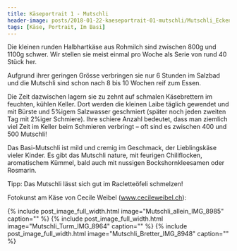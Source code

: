 ```yaml
---
title: Käseportrait 1 - Mutschli
header-image: posts/2018-01-22-kaeseportrait-01-mutschli/Mutschli_Ecken_IMG_9209.jpg
tags: [Käse, Portrait, Im Basi]
---
```



Die kleinen runden Halbhartkäse aus Rohmilch sind zwischen 800g und 1100g schwer.
Wir stellen sie meist einmal pro Woche als Serie von rund 40 Stück her.

Aufgrund ihrer geringen Grösse verbringen sie nur 6 Stunden im Salzbad und die Mutschli sind schon nach 8 bis 10 Wochen reif zum Essen.

Die Zeit dazwischen lagern sie zu zehnt auf schmalen Käsebrettern im feuchten, kühlen Keller.
Dort werden die kleinen Laibe täglich gewendet und mit Bürste und 5%igem Salzwasser geschmiert
(später noch jeden zweiten Tag mit 2%iger Schmiere). Ihre schiere Anzahl bedeutet,
dass man ziemlich viel Zeit im Keller beim Schmieren verbringt – oft sind es zwischen 400 und 500 Mutschli!

Das Basi-Mutschli ist mild und cremig im Geschmack, der Lieblingskäse vieler Kinder.
Es gibt das Mutschli nature, mit feurigen Chiliflocken, aromatischem Kümmel, bald auch mit nussigen Bockshornkleesamen oder Rosmarin.

Tipp: Das Mutschli lässt sich gut im Racletteöfeli schmelzen!


Fotokunst am Käse von Cecile Weibel (www.cecileweibel.ch):


{% include post_image_full_width.html image="Mutschli_allein_IMG_8985" caption="" %}
{% include post_image_full_width.html image="Mutschli_Turm_IMG_8964" caption="" %}
{% include post_image_full_width.html image="Mutschli_Bretter_IMG_8948" caption="" %}
